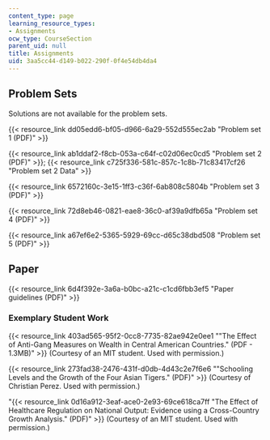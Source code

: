 ```yaml
---
content_type: page
learning_resource_types:
- Assignments
ocw_type: CourseSection
parent_uid: null
title: Assignments
uid: 3aa5cc44-d149-b022-290f-0f4e54db4da4
---
```


Problem Sets
------------

Solutions are not available for the problem sets.

{{< resource_link dd05edd6-bf05-d966-6a29-552d555ec2ab "Problem set 1 (PDF)" >}}

{{< resource_link ab1ddaf2-f8cb-053a-c64f-c02d06ec0cd5 "Problem set 2 (PDF)" >}}; {{< resource_link c725f336-581c-857c-1c8b-71c83417cf26 "Problem set 2 Data" >}}

{{< resource_link 6572160c-3e15-1ff3-c36f-6ab808c5804b "Problem set 3 (PDF)" >}}

{{< resource_link 72d8eb46-0821-eae8-36c0-af39a9dfb65a "Problem set 4 (PDF)" >}}

{{< resource_link a67ef6e2-5365-5929-69cc-d65c38dbd508 "Problem set 5 (PDF)" >}}

Paper
-----

{{< resource_link 6d4f392e-3a6a-b0bc-a21c-c1cd6fbb3ef5 "Paper guidelines (PDF)" >}}

### Exemplary Student Work

{{< resource_link 403ad565-95f2-0cc8-7735-82ae942e0ee1 "\"The Effect of Anti-Gang Measures on Wealth in Central American Countries.\" (PDF - 1.3MB)" >}} (Courtesy of an MIT student. Used with permission.)

{{< resource_link 273fad38-2476-431f-d0db-4d43c2e7f6e6 "\"Schooling Levels and the Growth of the Four Asian Tigers.\" (PDF)" >}} (Courtesy of Christian Perez. Used with permission.)

"{{< resource_link 0d16a912-3eaf-ace0-2e93-69ce618ca7ff "The Effect of Healthcare Regulation on National Output: Evidence using a Cross-Country Growth Analysis.\" (PDF)" >}} (Courtesy of an MIT student. Used with permission.)